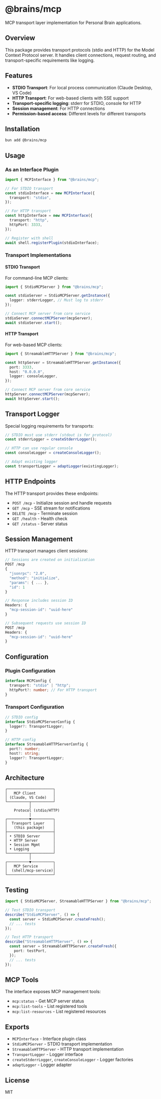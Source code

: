 # @brains/mcp

MCP transport layer implementation for Personal Brain applications.

## Overview

This package provides transport protocols (stdio and HTTP) for the Model Context Protocol server. It handles client connections, request routing, and transport-specific requirements like logging.

## Features

- **STDIO Transport**: For local process communication (Claude Desktop, VS Code)
- **HTTP Transport**: For web-based clients with SSE support
- **Transport-specific logging**: stderr for STDIO, console for HTTP
- **Session management**: For HTTP connections
- **Permission-based access**: Different levels for different transports

## Installation

```bash
bun add @brains/mcp
```

## Usage

### As an Interface Plugin

```typescript
import { MCPInterface } from "@brains/mcp";

// For STDIO transport
const stdioInterface = new MCPInterface({
  transport: "stdio",
});

// For HTTP transport
const httpInterface = new MCPInterface({
  transport: "http",
  httpPort: 3333,
});

// Register with shell
await shell.registerPlugin(stdioInterface);
```

### Transport Implementations

#### STDIO Transport

For command-line MCP clients:

```typescript
import { StdioMCPServer } from "@brains/mcp";

const stdioServer = StdioMCPServer.getInstance({
  logger: stderrLogger, // Must log to stderr
});

// Connect MCP server from core service
stdioServer.connectMCPServer(mcpServer);
await stdioServer.start();
```

#### HTTP Transport

For web-based MCP clients:

```typescript
import { StreamableHTTPServer } from "@brains/mcp";

const httpServer = StreamableHTTPServer.getInstance({
  port: 3333,
  host: "0.0.0.0",
  logger: consoleLogger,
});

// Connect MCP server from core service
httpServer.connectMCPServer(mcpServer);
await httpServer.start();
```

## Transport Logger

Special logging requirements for transports:

```typescript
// STDIO must use stderr (stdout is for protocol)
const stderrLogger = createStderrLogger();

// HTTP can use regular console
const consoleLogger = createConsoleLogger();

// Adapt existing logger
const transportLogger = adaptLogger(existingLogger);
```

## HTTP Endpoints

The HTTP transport provides these endpoints:

- `POST /mcp` - Initialize session and handle requests
- `GET /mcp` - SSE stream for notifications
- `DELETE /mcp` - Terminate session
- `GET /health` - Health check
- `GET /status` - Server status

## Session Management

HTTP transport manages client sessions:

```typescript
// Sessions are created on initialization
POST /mcp
{
  "jsonrpc": "2.0",
  "method": "initialize",
  "params": { ... },
  "id": 1
}

// Response includes session ID
Headers: {
  "mcp-session-id": "uuid-here"
}

// Subsequent requests use session ID
POST /mcp
Headers: {
  "mcp-session-id": "uuid-here"
}
```

## Configuration

### Plugin Configuration

```typescript
interface MCPConfig {
  transport: "stdio" | "http";
  httpPort?: number; // For HTTP transport
}
```

### Transport Configuration

```typescript
// STDIO config
interface StdioMCPServerConfig {
  logger?: TransportLogger;
}

// HTTP config
interface StreamableHTTPServerConfig {
  port?: number;
  host?: string;
  logger?: TransportLogger;
}
```

## Architecture

```
┌─────────────────────┐
│   MCP Client        │
│ (Claude, VS Code)   │
└──────────┬──────────┘
           │
    Protocol (stdio/HTTP)
           │
┌──────────▼──────────┐
│  Transport Layer    │
│   (this package)    │
├─────────────────────┤
│ • STDIO Server      │
│ • HTTP Server       │
│ • Session Mgmt      │
│ • Logging           │
└──────────┬──────────┘
           │
┌──────────▼──────────┐
│   MCP Service       │
│  (shell/mcp-service)│
└─────────────────────┘
```

## Testing

```typescript
import { StdioMCPServer, StreamableHTTPServer } from "@brains/mcp";

// Test STDIO transport
describe("StdioMCPServer", () => {
  const server = StdioMCPServer.createFresh();
  // ... tests
});

// Test HTTP transport
describe("StreamableHTTPServer", () => {
  const server = StreamableHTTPServer.createFresh({
    port: testPort,
  });
  // ... tests
});
```

## MCP Tools

The interface exposes MCP management tools:

- `mcp:status` - Get MCP server status
- `mcp:list-tools` - List registered tools
- `mcp:list-resources` - List registered resources

## Exports

- `MCPInterface` - Interface plugin class
- `StdioMCPServer` - STDIO transport implementation
- `StreamableHTTPServer` - HTTP transport implementation
- `TransportLogger` - Logger interface
- `createStderrLogger`, `createConsoleLogger` - Logger factories
- `adaptLogger` - Logger adapter

## License

MIT